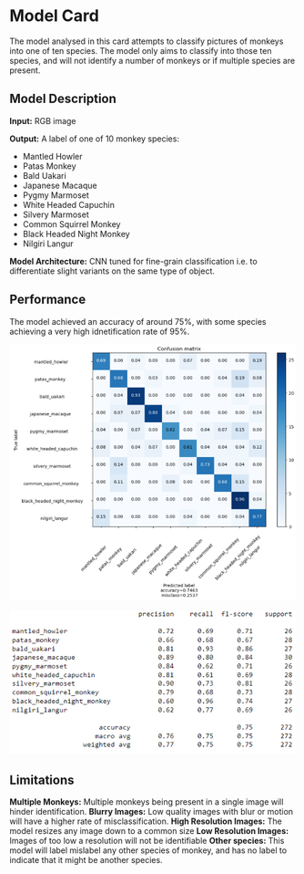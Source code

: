 # Model Card

The model analysed in this card attempts to classify pictures of monkeys into one of ten species. The model only aims to classify into those ten species, and will not identify a number of monkeys or if multiple species are present.

## Model Description

**Input:** RGB image 

**Output:** A label of one of 10 monkey species:

- Mantled Howler
- Patas Monkey
- Bald Uakari
- Japanese Macaque
- Pygmy Marmoset
- White Headed Capuchin
- Silvery Marmoset
- Common Squirrel Monkey
- Black Headed Night Monkey
- Nilgiri Langur

**Model Architecture:** CNN tuned for fine-grain classification i.e. to differentiate slight variants on the same type of object.

## Performance

The model achieved an accuracy of around 75%, with some species achieving a very high idnetification rate of 95%.

![Confusion Matrix](conf.png)

![Performance by species](perf.png)

## Limitations

**Multiple Monkeys:** Multiple monkeys being present in a single image will hinder identification.
**Blurry Images:** Low quality images with blur or motion will have a higher rate of misclassification.
**High Resolution Images:** The model resizes any image down to a common size
**Low Resolution Images:** Images of too low a resolution will not be identifiable
**Other species:** This model will label mislabel any other species of monkey, and has no label to indicate that it might be another species.